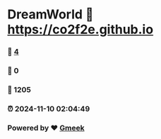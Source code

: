 # DreamWorld :link: https://co2f2e.github.io 
### :page_facing_up: [4](https://co2f2e.github.io/tag.html) 
### :speech_balloon: 0 
### :hibiscus: 1205 
### :alarm_clock: 2024-11-10 02:04:49 
### Powered by :heart: [Gmeek](https://github.com/Meekdai/Gmeek)
